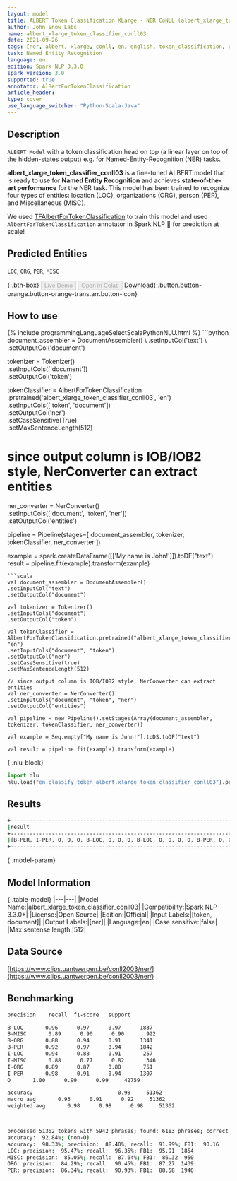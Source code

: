 ```yaml
---
layout: model
title: ALBERT Token Classification XLarge - NER CoNLL (albert_xlarge_token_classifier_conll03)
author: John Snow Labs
name: albert_xlarge_token_classifier_conll03
date: 2021-09-26
tags: [ner, albert, xlarge, conll, en, english, token_classification, open_source]
task: Named Entity Recognition
language: en
edition: Spark NLP 3.3.0
spark_version: 3.0
supported: true
annotator: AlBertForTokenClassification
article_header:
type: cover
use_language_switcher: "Python-Scala-Java"
---
```


## Description

`ALBERT Model` with a token classification head on top (a linear layer on top of the hidden-states output) e.g. for Named-Entity-Recognition (NER) tasks.

**albert_xlarge_token_classifier_conll03** is a fine-tuned ALBERT model that is ready to use for **Named Entity Recognition** and achieves **state-of-the-art performance** for the NER task. This model has been trained to recognize four types of entities: location (LOC), organizations (ORG), person (PER), and Miscellaneous (MISC). 

We used [TFAlbertForTokenClassification](https://huggingface.co/transformers/model_doc/albert.html#tfalbertfortokenclassification) to train this model and used `AlbertForTokenClassification` annotator in Spark NLP 🚀 for prediction at scale!

## Predicted Entities
`LOC`, `ORG`, `PER`, `MISC`


{:.btn-box}
<button class="button button-orange" disabled>Live Demo</button>
<button class="button button-orange" disabled>Open in Colab</button>
[Download](https://s3.amazonaws.com/auxdata.johnsnowlabs.com/public/models/albert_xlarge_token_classifier_conll03_en_3.3.0_3.0_1632673242835.zip){:.button.button-orange.button-orange-trans.arr.button-icon}

## How to use



<div class="tabs-box" markdown="1">
{% include programmingLanguageSelectScalaPythonNLU.html %}
```python
document_assembler = DocumentAssembler() \
.setInputCol('text') \
.setOutputCol('document')

tokenizer = Tokenizer() \
.setInputCols(['document']) \
.setOutputCol('token')

tokenClassifier = AlbertForTokenClassification \
.pretrained('albert_xlarge_token_classifier_conll03', 'en') \
.setInputCols(['token', 'document']) \
.setOutputCol('ner') \
.setCaseSensitive(True) \
.setMaxSentenceLength(512)

# since output column is IOB/IOB2 style, NerConverter can extract entities
ner_converter = NerConverter() \
.setInputCols(['document', 'token', 'ner']) \
.setOutputCol('entities')

pipeline = Pipeline(stages=[
document_assembler, 
tokenizer,
tokenClassifier,
ner_converter
])

example = spark.createDataFrame([['My name is John!']]).toDF("text")
result = pipeline.fit(example).transform(example)
```
```scala
val document_assembler = DocumentAssembler() 
.setInputCol("text") 
.setOutputCol("document")

val tokenizer = Tokenizer() 
.setInputCols("document") 
.setOutputCol("token")

val tokenClassifier = AlbertForTokenClassification.pretrained("albert_xlarge_token_classifier_conll03", "en")
.setInputCols("document", "token")
.setOutputCol("ner")
.setCaseSensitive(true)
.setMaxSentenceLength(512)

// since output column is IOB/IOB2 style, NerConverter can extract entities
val ner_converter = NerConverter() 
.setInputCols("document", "token", "ner") 
.setOutputCol("entities")

val pipeline = new Pipeline().setStages(Array(document_assembler, tokenizer, tokenClassifier, ner_converter))

val example = Seq.empty["My name is John!"].toDS.toDF("text")

val result = pipeline.fit(example).transform(example)
```


{:.nlu-block}
```python
import nlu
nlu.load("en.classify.token_albert.xlarge_token_classifier_conll03").predict("""My name is John!""")
```

</div>

## Results

```bash
+------------------------------------------------------------------------------------+
|result                                                                              |
+------------------------------------------------------------------------------------+
|[B-PER, I-PER, O, O, O, B-LOC, O, O, O, B-LOC, O, O, O, O, B-PER, O, O, O, O, B-LOC]|
+------------------------------------------------------------------------------------+
```

{:.model-param}
## Model Information

{:.table-model}
|---|---|
|Model Name:|albert_xlarge_token_classifier_conll03|
|Compatibility:|Spark NLP 3.3.0+|
|License:|Open Source|
|Edition:|Official|
|Input Labels:|[token, document]|
|Output Labels:|[ner]|
|Language:|en|
|Case sensitive:|false|
|Max sentense length:|512|

## Data Source

[https://www.clips.uantwerpen.be/conll2003/ner/](https://www.clips.uantwerpen.be/conll2003/ner/)

## Benchmarking

```bash
precision    recall  f1-score   support

B-LOC       0.96      0.97      0.97      1837
B-MISC       0.89      0.90      0.90       922
B-ORG       0.88      0.94      0.91      1341
B-PER       0.92      0.97      0.94      1842
I-LOC       0.94      0.88      0.91       257
I-MISC       0.88      0.77      0.82       346
I-ORG       0.89      0.87      0.88       751
I-PER       0.98      0.91      0.94      1307
O       1.00      0.99      0.99     42759

accuracy                           0.98     51362
macro avg       0.93      0.91      0.92     51362
weighted avg       0.98      0.98      0.98     51362



processed 51362 tokens with 5942 phrases; found: 6183 phrases; correct: 5466.
accuracy:  92.84%; (non-O)
accuracy:  98.33%; precision:  88.40%; recall:  91.99%; FB1:  90.16
LOC: precision:  95.47%; recall:  96.35%; FB1:  95.91  1854
MISC: precision:  85.05%; recall:  87.64%; FB1:  86.32  950
ORG: precision:  84.29%; recall:  90.45%; FB1:  87.27  1439
PER: precision:  86.34%; recall:  90.93%; FB1:  88.58  1940
```